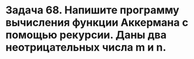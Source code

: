 # Задача 68. Напишите программу вычисления функции Аккермана с помощью рекурсии. Даны два неотрицательных числа m и n.